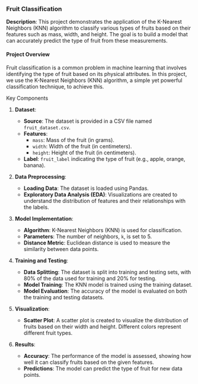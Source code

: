 
### Fruit Classification

**Description**: This project demonstrates the application of the K-Nearest Neighbors (KNN) algorithm to classify various types of fruits based on their features such as mass, width, and height. The goal is to build a model that can accurately predict the type of fruit from these measurements.

#### Project Overview

Fruit classification is a common problem in machine learning that involves identifying the type of fruit based on its physical attributes. In this project, we use the K-Nearest Neighbors (KNN) algorithm, a simple yet powerful classification technique, to achieve this.

Key Components

1. **Dataset**:
   - **Source**: The dataset is provided in a CSV file named `fruit_dataset.csv`.
   - **Features**: 
     - `mass`: Mass of the fruit (in grams).
     - `width`: Width of the fruit (in centimeters).
     - `height`: Height of the fruit (in centimeters).
   - **Label**: `fruit_label` indicating the type of fruit (e.g., apple, orange, banana).

2. **Data Preprocessing**:
   - **Loading Data**: The dataset is loaded using Pandas.
   - **Exploratory Data Analysis (EDA)**: Visualizations are created to understand the distribution of features and their relationships with the labels.

3. **Model Implementation**:
   - **Algorithm**: K-Nearest Neighbors (KNN) is used for classification.
   - **Parameters**: The number of neighbors, `k`, is set to 5.
   - **Distance Metric**: Euclidean distance is used to measure the similarity between data points.

4. **Training and Testing**:
   - **Data Splitting**: The dataset is split into training and testing sets, with 80% of the data used for training and 20% for testing.
   - **Model Training**: The KNN model is trained using the training dataset.
   - **Model Evaluation**: The accuracy of the model is evaluated on both the training and testing datasets.

5. **Visualization**:
   - **Scatter Plot**: A scatter plot is created to visualize the distribution of fruits based on their width and height. Different colors represent different fruit types.

6. **Results**:
   - **Accuracy**: The performance of the model is assessed, showing how well it can classify fruits based on the given features.
   - **Predictions**: The model can predict the type of fruit for new data points.

